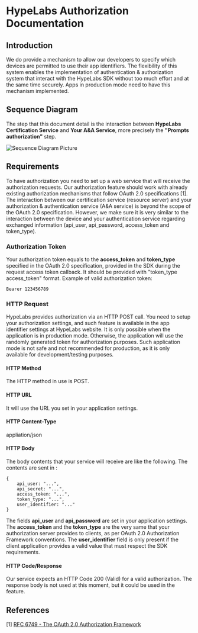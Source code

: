 # HypeLabs Authorization Documentation

## Introduction
We do provide a mechanism to allow our developers to specify which devices are permitted to use their app identifiers. The flexibility of this system enables the implementation of authentication & authorization system that interact with the HypeLabs SDK without too much effort and at the same time securely. Apps in production mode need to have this mechanism implemented.

## Sequence Diagram
The step that this document detail is the interaction between **HypeLabs Certification Service** and **Your A&A Service**, more precisely the **"Prompts authorization"** step.

![Sequence Diagram Picture](./OAuth2.png)

## Requirements
To have authorization you need to set up a web service that will receive the authorization requests. Our authorization feature should work with already existing authorization mechanisms that follow OAuth 2.0 specifications [1]. The interaction between our certification service (resource server) and your authorization & authentication service (A&A service) is beyond the scope of the OAuth 2.0 specification. However, we make sure it is very similar to the interaction between the device and your authentication service regarding exchanged information (api_user, api_password, access_token and token_type).

### Authorization Token
Your authorization token equals to the **access_token** and **token_type** specified in the OAuth 2.0 specification, provided in the SDK during the request access token callback. It should be provided with "token_type access_token" format. Example of valid authorization token:
```
Bearer 123456789
```

### HTTP Request
HypeLabs provides authorization via an HTTP POST call. You need to setup your authorization settings, and such feature is available in the app identifier settings at HypeLabs website. It is only possible when the application is in production mode. Otherwise, the application will use the randomly generated token for authorization purposes. Such application mode is not safe and not recommended for production, as it is only available for development/testing purposes.

#### HTTP Method
The HTTP method in use is POST.
#### HTTP URL
It will use the URL you set in your application settings.
#### HTTP Content-Type
appliation/json
#### HTTP Body
The body contents that your service will receive are like the following. The contents are sent in :
```
{
    api_user: "...",
    api_secret: "...",
    access_token: "...",
    token_type: "...",
    user_identifier: "..."
}
```
The fields **api_user** and **api_password** are set in your application settings. The **access_token** and the **token_type** are the very same that your authorization server provides to clients, as per OAuth 2.0 Authorization Framework conventions. The **user_identifier** field is only present if the client application provides a valid value that must respect the SDK requirements.

#### HTTP Code/Response
Our service expects an HTTP Code 200 (Valid) for a valid authorization. The response body is not used at this moment, but it could be used in the feature.

## References

[1] [RFC 6749 - The OAuth 2.0 Authorization Framework](https://tools.ietf.org/html/rfc6749)